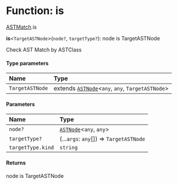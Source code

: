 # Function: is

[ASTMatch](/auto-docs/free-layout-editor/modules/ASTMatch.md).is

**is**<`TargetASTNode`>(`node?`, `targetType?`): node is TargetASTNode

Check AST Match by ASTClass

#### Type parameters

| Name | Type |
| :------ | :------ |
| `TargetASTNode` | extends [`ASTNode`](/auto-docs/free-layout-editor/classes/ASTNode.md)<`any`, `any`, `TargetASTNode`> |

#### Parameters

| Name | Type |
| :------ | :------ |
| `node?` | [`ASTNode`](/auto-docs/free-layout-editor/classes/ASTNode.md)<`any`, `any`> |
| `targetType?` | (...`args`: `any`\[]) => `TargetASTNode` |
| `targetType.kind` | `string` |

#### Returns

node is TargetASTNode

